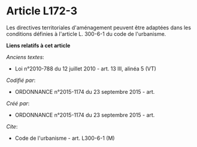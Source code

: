 # Article L172-3

Les directives territoriales d'aménagement peuvent être adaptées dans les conditions définies à l'article L. 300-6-1 du code
de l'urbanisme.

**Liens relatifs à cet article**

_Anciens textes_:

  - Loi n°2010-788 du 12 juillet 2010 - art. 13 III, alinéa 5 (VT)

_Codifié par_:

  - ORDONNANCE n°2015-1174 du 23 septembre 2015 - art.

_Créé par_:

  - ORDONNANCE n°2015-1174 du 23 septembre 2015 - art.

_Cite_:

  - Code de l'urbanisme - art. L300-6-1 (M)
